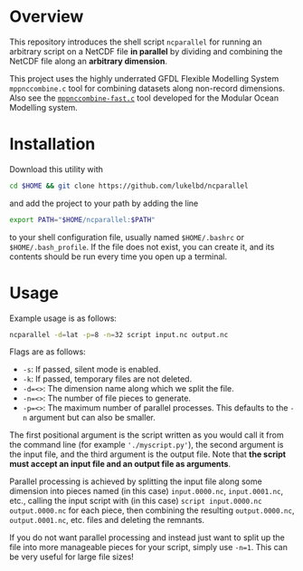 # Overview
This repository introduces the shell script `ncparallel` for
running an arbitrary script on a NetCDF file **in parallel** by
dividing and combining the NetCDF file along an **arbitrary dimension**.
<!-- This is great where your computation bottleneck is RAM due to large file sizes. -->

This project uses the highly underrated GFDL Flexible Modelling System `mppnccombine.c` tool for
combining datasets along non-record dimensions.
Also see the [`mppnccombine-fast.c`](https://github.com/coecms/mppnccombine-fast) tool developed for the Modular
Ocean Modelling system.

# Installation
Download this utility with
```bash
cd $HOME && git clone https://github.com/lukelbd/ncparallel
```
and add the project to your path by adding the line
```bash
export PATH="$HOME/ncparallel:$PATH"
```
to your shell configuration file, usually named `$HOME/.bashrc` or `$HOME/.bash_profile`. If the file
does not exist, you can create it, and its contents should be run every time you open up a terminal.

# Usage
Example usage is as follows:
```bash
ncparallel -d=lat -p=8 -n=32 script input.nc output.nc
```
Flags are as follows:

* `-s`: If passed, silent mode is enabled.
* `-k`: If passed, temporary files are not deleted.
* `-d=<>`: The dimension name along which we split the file.
* `-n=<>`: The number of file pieces to generate.
* `-p=<>`: The maximum number of parallel processes. This defaults to the `-n` argument but can also be smaller.

The first positional argument is the script written as you would call it from the command line
(for example `'./myscript.py'`), the second argument is the input file, and the
third argument is the output file. Note that **the script must accept an input file and an output file as arguments**.

Parallel processing is achieved by splitting
the input file along some dimension into pieces named (in this case) `input.0000.nc`, `input.0001.nc`, etc.,
calling the input script with (in this case) `script input.0000.nc output.0000.nc`
for each piece, then combining the resulting `output.0000.nc`, `output.0001.nc`, etc. files and deleting the remnants.

If you do not want parallel processing and instead just want to 
split up the file into more manageable pieces for your script,
simply use `-n=1`. This can be very useful for large file sizes!

